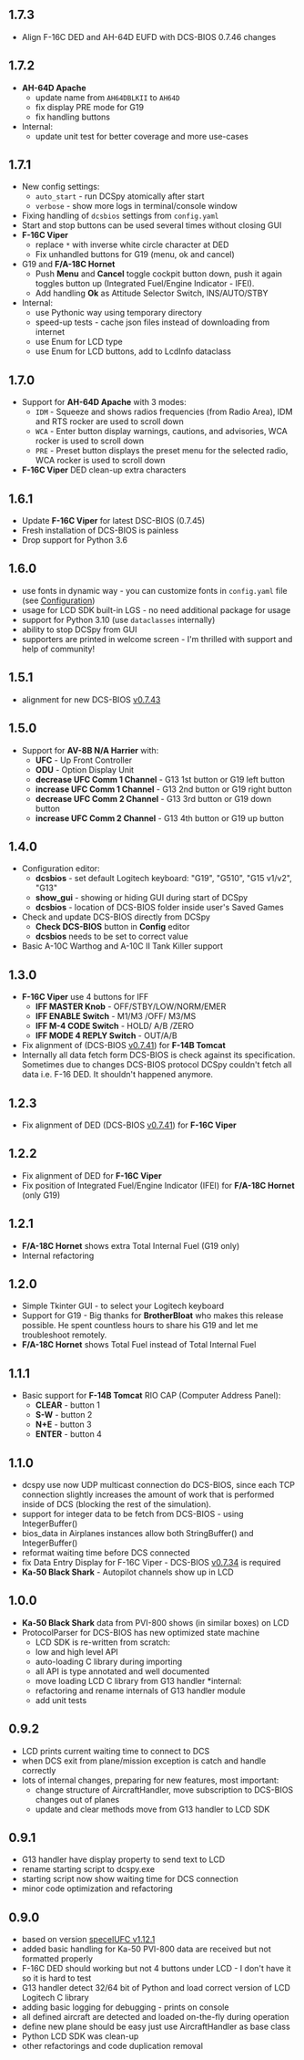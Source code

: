 ## 1.7.3
* Align F-16C DED and AH-64D EUFD with DCS-BIOS 0.7.46 changes

## 1.7.2
* **AH-64D Apache**
  * update name from `AH64DBLKII` to `AH64D`
  * fix display PRE mode for G19
  * fix handling buttons
* Internal:
  * update unit test for better coverage and more use-cases

## 1.7.1
* New config settings:
  * `auto_start` - run DCSpy atomically after start
  * `verbose` - show more logs in terminal/console window
* Fixing handling of `dcsbios` settings from `config.yaml`
* Start and stop buttons can be used several times without closing GUI
* **F-16C Viper** 
  * replace `*` with inverse white circle character at DED
  * Fix unhandled buttons for G19 (menu, ok and cancel)
* G19 and **F/A-18C Hornet**
  * Push **Menu** and **Cancel** toggle cockpit button down, push it again toggles button up (Integrated Fuel/Engine Indicator - IFEI).
  * Add handling **Ok** as Attitude Selector Switch, INS/AUTO/STBY
* Internal:
  * use Pythonic way using temporary directory
  * speed-up tests - cache json files instead of downloading from internet
  * use Enum for LCD type
  * use Enum for LCD buttons, add to LcdInfo dataclass

## 1.7.0
* Support for **AH-64D Apache** with 3 modes:
  * `IDM` - Squeeze and shows radios frequencies (from Radio Area), IDM and RTS rocker are used to scroll down 
  * `WCA` - Enter button display warnings, cautions, and advisories, WCA rocker is used to scroll down
  * `PRE` - Preset button displays the preset menu for the selected radio, WCA rocker is used to scroll down
* **F-16C Viper** DED clean-up extra characters

## 1.6.1
* Update **F-16C Viper** for latest DSC-BIOS (0.7.45)
* Fresh installation of DCS-BIOS is painless
* Drop support for Python 3.6

## 1.6.0
* use fonts in dynamic way - you can customize fonts in `config.yaml` file (see [Configuration](https://github.com/emcek/dcspy#configuration))
* usage for LCD SDK built-in LGS - no need additional package for usage
* support for Python 3.10 (use `dataclasses` internally)
* ability to stop DCSpy from GUI
* supporters are printed in welcome screen - I'm thrilled with support and help of community!

## 1.5.1
* alignment for new DCS-BIOS [v0.7.43](https://github.com/DCSFlightpanels/dcs-bios/releases/tag/v0.7.43)

## 1.5.0
* Support for **AV-8B N/A Harrier** with:
  * **UFC** - Up Front Controller
  * **ODU** - Option Display Unit
  * **decrease UFC Comm 1 Channel** - G13 1st button or G19 left button
  * **increase UFC Comm 1 Channel** - G13 2nd button or G19 right button
  * **decrease UFC Comm 2 Channel** - G13 3rd button or G19 down button
  * **increase UFC Comm 2 Channel** - G13 4th button or G19 up button

## 1.4.0
* Configuration editor:
  * **dcsbios** - set default Logitech keyboard: "G19", "G510", "G15 v1/v2", "G13"
  * **show_gui** - showing or hiding GUI during start of DCSpy
  * **dcsbios** - location of DCS-BIOS folder inside user's Saved Games
* Check and update DCS-BIOS directly from DCSpy
  * **Check DCS-BIOS** button in **Config** editor
  * **dcsbios** needs to be set to correct value
* Basic A-10C Warthog and A-10C II Tank Killer support

## 1.3.0
* **F-16C Viper** use 4 buttons for IFF
  * **IFF MASTER Knob** - OFF/STBY/LOW/NORM/EMER
  * **IFF ENABLE Switch** - M1/M3 /OFF/ M3/MS
  * **IFF M-4 CODE Switch** - HOLD/ A/B /ZERO
  * **IFF MODE 4 REPLY Switch** - OUT/A/B
* Fix alignment of (DCS-BIOS [v0.7.41](https://github.com/DCSFlightpanels/dcs-bios/releases/tag/v0.7.41)) for **F-14B Tomcat**
* Internally all data fetch form DCS-BIOS is check against its specification. Sometimes due to changes DCS-BIOS protocol DCSpy couldn't fetch all data i.e. F-16 DED. It shouldn't happened anymore.

## 1.2.3
* Fix alignment of DED (DCS-BIOS [v0.7.41](https://github.com/DCSFlightpanels/dcs-bios/releases/tag/v0.7.43)) for **F-16C Viper**

## 1.2.2
* Fix alignment of DED for **F-16C Viper**
* Fix position of Integrated Fuel/Engine Indicator (IFEI) for **F/A-18C Hornet** (only G19)

## 1.2.1
* **F/A-18C Hornet** shows extra Total Internal Fuel (G19 only)
* Internal refactoring

## 1.2.0
* Simple Tkinter GUI - to select your Logitech keyboard
* Support for G19 - Big thanks for **BrotherBloat** who makes this release possible. He spent countless hours to share his G19 and let me troubleshoot remotely.
* **F/A-18C Hornet** shows Total Fuel instead of Total Internal Fuel

## 1.1.1
* Basic support for **F-14B Tomcat** RIO CAP (Computer Address Panel):
  * **CLEAR** - button 1
  * **S-W** - button 2
  * **N+E** - button 3
  * **ENTER** - button 4

## 1.1.0
* dcspy use now UDP multicast connection do DCS-BIOS, since each TCP connection slightly increases the amount of work that is performed inside of DCS (blocking the rest of the simulation).
* support for integer data to be fetch from DCS-BIOS - using IntegerBuffer()
* bios_data in Airplanes instances allow both StringBuffer() and IntegerBuffer()
* reformat waiting time before DCS connected
* fix Data Entry Display for F-16C Viper - DCS-BIOS [v0.7.34](https://github.com/DCSFlightpanels/dcs-bios/releases/tag/v0.7.34) is required
* **Ka-50 Black Shark** - Autopilot channels show up in LCD

## 1.0.0
* **Ka-50 Black Shark** data from PVI-800 shows (in similar boxes) on LCD
* ProtocolParser for DCS-BIOS has new optimized state machine
  * LCD SDK is re-written from scratch:
  * low and high level API
  * auto-loading C library during importing
  * all API is type annotated and well documented
  * move loading LCD C library from G13 handler
*internal:
  * refactoring and rename internals of G13 handler module
  * add unit tests

## 0.9.2
* LCD prints current waiting time to connect to DCS
* when DCS exit from plane/mission exception is catch and handle correctly
* lots of internal changes, preparing for new features, most important:
  * change structure of AircraftHandler, move subscription to DCS-BIOS changes out of planes
  * update and clear methods move from G13 handler to LCD SDK

## 0.9.1
* G13 handler have display property to send text to LCD
* rename starting script to dcspy.exe
* starting script now show waiting time for DCS connection
* minor code optimization and refactoring

## 0.9.0
* based on version [specelUFC v1.12.1](https://github.com/specel/specelUFC/releases/tag/v1.12.1)
* added basic handling for Ka-50 PVI-800 data are received but not formatted properly
* F-16C DED should working but not 4 buttons under LCD - I don't have it so it is hard to test
* G13 handler detect 32/64 bit of Python and load correct version of LCD Logitech C library
* adding basic logging for debugging - prints on console
* all defined aircraft are detected and loaded on-the-fly during operation
* define new plane should be easy just use AircraftHandler as base class
* Python LCD SDK was clean-up
* other refactorings and code duplication removal
